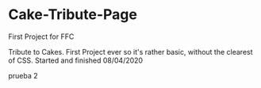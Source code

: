 # Cake-Tribute-Page
First Project for FFC

Tribute to Cakes. First Project ever so it's rather basic, without the clearest of CSS.
Started and finished 08/04/2020

prueba 2
